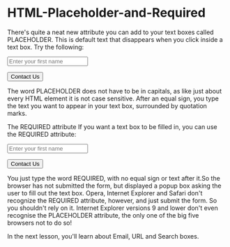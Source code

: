 # HTML-Placeholder-and-Required

There's quite a neat new attribute you can add to your text boxes called PLACEHOLDER. This is default text that disappears when you click inside a text box. Try the following:

<FORM>

<INPUT TYPE="Text" PLACEHOLDER="Enter your first name">

<P>
<INPUT TYPE="Submit" VALUE="Contact Us">

</FORM>

The word PLACEHOLDER does not have to be in capitals, as like just about every HTML element it is not case sensitive. After an equal sign, you type the text you want to appear in your text box, surrounded by quotation marks.

The REQUIRED attribute
If you want a text box to be filled in, you can use the REQUIRED attribute:

<FORM>

<INPUT TYPE="Text" PLACEHOLDER="Enter your first name" REQUIRED>

<P>
<INPUT TYPE="Submit" VALUE="Contact Us">

</FORM>

You just type the word REQUIRED, with no equal sign or text after it.So the browser has not submitted the form, but displayed a popup box asking the user to fill out the text box. Opera, Internet Explorer and Safari don't recognize the REQUIRED attribute, however, and just submit the form. So you shouldn't rely on it. Internet Explorer versions 9 and lower don't even recognise the PLACEHOLDER attribute, the only one of the big five browsers not to do so!

In the next lesson, you'll learn about Email, URL and Search boxes.
